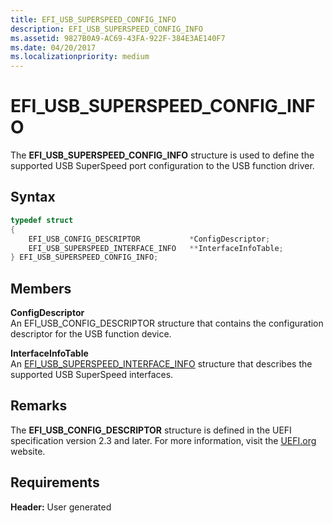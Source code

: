 ```yaml
---
title: EFI_USB_SUPERSPEED_CONFIG_INFO
description: EFI_USB_SUPERSPEED_CONFIG_INFO
ms.assetid: 9827B0A9-AC69-43FA-922F-384E3AE140F7
ms.date: 04/20/2017
ms.localizationpriority: medium
---
```


# EFI\_USB\_SUPERSPEED\_CONFIG\_INFO


The **EFI\_USB\_SUPERSPEED\_CONFIG\_INFO** structure is used to define the supported USB SuperSpeed port configuration to the USB function driver.

## Syntax


```cpp
typedef struct
{
    EFI_USB_CONFIG_DESCRIPTOR           *ConfigDescriptor;
    EFI_USB_SUPERSPEED_INTERFACE_INFO   **InterfaceInfoTable;
} EFI_USB_SUPERSPEED_CONFIG_INFO;
```

## Members


<a href="" id="configdescriptor"></a>**ConfigDescriptor**  
An EFI\_USB\_CONFIG\_DESCRIPTOR structure that contains the configuration descriptor for the USB function device.

<a href="" id="interfaceinfotable"></a>**InterfaceInfoTable**  
An [EFI\_USB\_SUPERSPEED\_INTERFACE\_INFO](efi-usb-superspeed-interface-info.md) structure that describes the supported USB SuperSpeed interfaces.

## Remarks


The **EFI\_USB\_CONFIG\_DESCRIPTOR** structure is defined in the UEFI specification version 2.3 and later. For more information, visit the [UEFI.org](https://go.microsoft.com/fwlink/p/?linkid=109526) website.

## Requirements


**Header:** User generated

 

 




